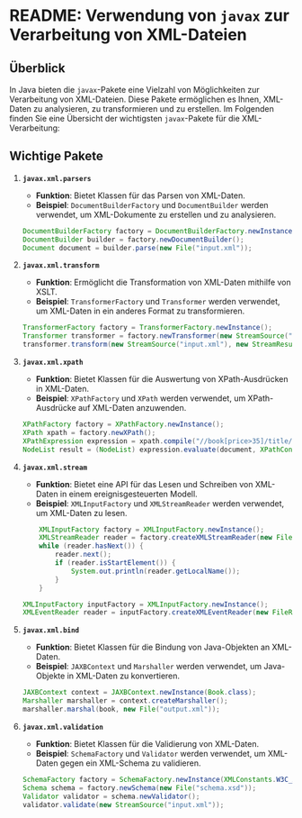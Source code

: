 # README: Verwendung von `javax` zur Verarbeitung von XML-Dateien

## Überblick

In Java bieten die `javax`-Pakete eine Vielzahl von Möglichkeiten zur Verarbeitung von XML-Dateien. Diese Pakete ermöglichen es Ihnen, XML-Daten zu analysieren, zu transformieren und zu erstellen. Im Folgenden finden Sie eine Übersicht der wichtigsten `javax`-Pakete für die XML-Verarbeitung:

## Wichtige Pakete

1.  **`javax.xml.parsers`**

    -   **Funktion**: Bietet Klassen für das Parsen von XML-Daten.
    -   **Beispiel**: `DocumentBuilderFactory` und `DocumentBuilder` werden verwendet, um XML-Dokumente zu erstellen und zu analysieren.

    ```java
    DocumentBuilderFactory factory = DocumentBuilderFactory.newInstance();
    DocumentBuilder builder = factory.newDocumentBuilder();
    Document document = builder.parse(new File("input.xml"));
    ```

2.  **`javax.xml.transform`**

    -   **Funktion**: Ermöglicht die Transformation von XML-Daten mithilfe von XSLT.
    -   **Beispiel**: `TransformerFactory` und `Transformer` werden verwendet, um XML-Daten in ein anderes Format zu transformieren.

    ```java
    TransformerFactory factory = TransformerFactory.newInstance();
    Transformer transformer = factory.newTransformer(new StreamSource("stylesheet.xsl"));
    transformer.transform(new StreamSource("input.xml"), new StreamResult("output.xml"));

    ```

3.  **`javax.xml.xpath`**

    -   **Funktion**: Bietet Klassen für die Auswertung von XPath-Ausdrücken in XML-Daten.
    -   **Beispiel**: `XPathFactory` und `XPath` werden verwendet, um XPath-Ausdrücke auf XML-Daten anzuwenden.

    ```java
    XPathFactory factory = XPathFactory.newInstance();
    XPath xpath = factory.newXPath();
    XPathExpression expression = xpath.compile("//book[price>35]/title/text()");
    NodeList result = (NodeList) expression.evaluate(document, XPathConstants.NODESET);
    ```

4.  **`javax.xml.stream`**

    -   **Funktion**: Bietet eine API für das Lesen und Schreiben von XML-Daten in einem ereignisgesteuerten Modell.
    -   **Beispiel**: `XMLInputFactory` und `XMLStreamReader` werden verwendet, um XML-Daten zu lesen.

    ```java
        XMLInputFactory factory = XMLInputFactory.newInstance();
        XMLStreamReader reader = factory.createXMLStreamReader(new FileReader("input.xml"));
        while (reader.hasNext()) {
            reader.next();
            if (reader.isStartElement()) {
                System.out.println(reader.getLocalName());
            }
        }

    XMLInputFactory inputFactory = XMLInputFactory.newInstance();
    XMLEventReader reader = inputFactory.createXMLEventReader(new FileReader("input.xml"));
    ```

5.  **`javax.xml.bind`**

    -   **Funktion**: Bietet Klassen für die Bindung von Java-Objekten an XML-Daten.
    -   **Beispiel**: `JAXBContext` und `Marshaller` werden verwendet, um Java-Objekte in XML-Daten zu konvertieren.

    ```java
    JAXBContext context = JAXBContext.newInstance(Book.class);
    Marshaller marshaller = context.createMarshaller();
    marshaller.marshal(book, new File("output.xml"));
    ```

6.  **`javax.xml.validation`**

    -   **Funktion**: Bietet Klassen für die Validierung von XML-Daten.
    -   **Beispiel**: `SchemaFactory` und `Validator` werden verwendet, um XML-Daten gegen ein XML-Schema zu validieren.

    ```java
    SchemaFactory factory = SchemaFactory.newInstance(XMLConstants.W3C_XML_SCHEMA_NS_URI);
    Schema schema = factory.newSchema(new File("schema.xsd"));
    Validator validator = schema.newValidator();
    validator.validate(new StreamSource("input.xml"));
    ```
